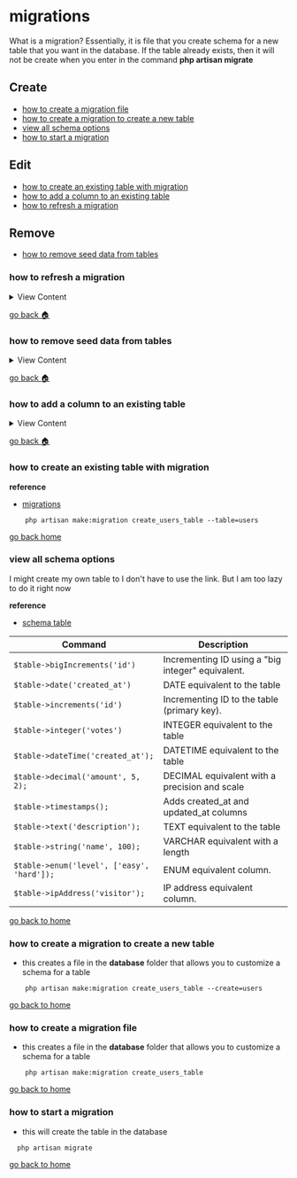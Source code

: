 # migrations

What is a migration? Essentially, it is file that you create schema for a new table
that you want in the database. If the table already exists, then it will not be
create when you enter in the command **php artisan migrate**


## Create
- [how to create a migration file][create]
- [how to create a migration to create a new table][new-table]
- [view all schema options][schema]
- [how to start a migration][start]
## Edit
- [how to create an existing table with migration][ex-table]
- [how to add a column to an existing table][add-col]
- [how to refresh a migration][refresh-table]

## Remove
- [how to remove seed data from tables][rm-seed]






[refresh-table]:#how-to-refresh-a-migration
[rm-seed]:#how-to-remove-seed-data-from-tables
[add-col]:#how-to-add-a-column-to-an-existing-table
[ex-table]:#how-to-create-an-existing-table-with-migration
[schema]:#view-all-schema-options
[new-table]:#how-to-create-a-migration-to-create-a-new-table
[home]:#migrations
[create]:#how-to-create-a-migration-file
[start]:#how-to-start-a-migration


### how to refresh a migration

<details>
<summary>
View Content
</summary>

:link: **Reference**
- [Rolling Back Migrations](https://laravel.com/docs/6.x/migrations#rolling-back-migrations)
---

:exclamation: **Note:** this will remove any columns from the migrations and then
add the columns back into the table. **This is perfect for** adding additional columns
to the table

---

```php
Schema::table('users', function (Blueprint $table) {
    $table->enum('sex',["male","female"]);
    $table->enum('plan',["free","monthly","annual"]);// added a new column to the schema
    $table->string("race",15);
});
```

```
php artisan migrate:refresh --path=./path/to/file
```

#### If you are only trying to refresh one migration file

1. In the migration file comment out the dropColum methods if the columns are not
in the table anymore

```php
public function down()
{
    Schema::table('users', function(Blueprint $table){
      // $table->dropColumn('sex');
      // $table->dropColumn("race");
      // $table->dropColumn('plan');
    });
}

```

2. Do the migration, and add the **path** flag to the command

```
 php artisan migrate:refresh  --path=./path/to/file

```


</details>

[go back :house:][home]


### how to remove seed data from tables

<details>
<summary>
View Content
</summary>

:link: **Reference**
- [laravel seed rollback after seeded to database](https://stackoverflow.com/questions/44729769/laravel-seed-rollback-after-seeded-to-database)
---
:exclamation: **Note:** If you seeded data and you remove all the data from table
this is the best way to do it.

```
php artisan migrate:refresh --seed
```

</details>

[go back :house:][home]


### how to add a column to an existing table

<details>
<summary>
View Content
</summary>

:link: **Reference**
- [Add a new column to existing table in a migration](https://stackoverflow.com/questions/16791613/add-a-new-column-to-existing-table-in-a-migration)
---
1. First make a migration file

```
php artisan make:migration add_col_user --create=users
```

2. Now, move the migration file to a new folder so that you can only migrate that
specific file

```
mkdir ./database/migrations/add_columns

mv ./database/migrations/add_col_user.php  ./database/migrations/add_columns/add_col_user.php
```

3. Open up the file and add any columns to the table. **Note** remove the **create**
static method and replace it with the **table** method

```php
public function up()
{   // this will add two columns to the table called sex and race
    Schema::table('users', function (Blueprint $table) {
        $table->enum('sex',["male","female"]);
        $table->string("race",25);
    });
}

```

4. Finally, do a migration to that specific folder

```
php artisan migrate  --path=./database/migrations/add_columns
```
5. And that should add the columns to the table

</details>

[go back :house:][home]

### how to create an existing table with migration

**reference**
- [migrations](https://laravel.com/docs/5.5/migrations)

```
    php artisan make:migration create_users_table --table=users
```

[go back home][home]


### view all schema options
I might create my own table to I don't have to use the link. But I am too lazy to
do it right now

**reference**
- [schema table](https://laravel.com/docs/4.2/schema)

Command|Description
--|--
`$table->bigIncrements('id')`|Incrementing ID using a "big integer" equivalent.
`$table->date('created_at')`|DATE equivalent to the table
`$table->increments('id')` | Incrementing ID to the table (primary key).
`$table->integer('votes')` | INTEGER equivalent to the table
`$table->dateTime('created_at');` | DATETIME equivalent to the table
`$table->decimal('amount', 5, 2);` | DECIMAL equivalent with a precision and scale
`$table->timestamps();` | Adds created_at and updated_at columns
`$table->text('description');` | TEXT equivalent to the table
`$table->string('name', 100);` | VARCHAR equivalent with a length
`$table->enum('level', ['easy', 'hard']);` | ENUM equivalent column.
`$table->ipAddress('visitor');` | IP address equivalent column.

[go back to home][home]


### how to create a migration to create a new table
- this creates a file in the **database** folder that allows you to customize a schema
for a table
```
    php artisan make:migration create_users_table --create=users
```
[go back to home][home]


### how to create a migration file
- this creates a file in the **database** folder that allows you to customize a schema
for a table
```
    php artisan make:migration create_users_table
```
[go back to home][home]

### how to start a migration
- this will create the table in the database
```
  php artisan migrate
```

[go back to home][home]
